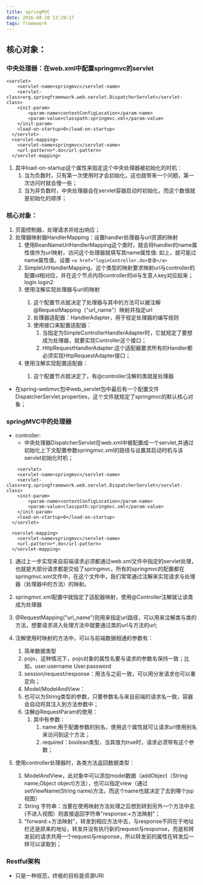 ```yaml
---
title: springMVC
date: 2016-08-20 13:29:17
tags: framework
---
```

## 核心对象： ##
### 中央处理器：在web.xml中配置springmvc的servlet ###

```
<servlet>  
  	<servlet-name>springmvc</servlet-name>  
  	<servlet-class>org.springframework.web.servlet.DispatcherServlet</servlet-class>
  	<init-param>
  		<param-name>contextConfigLocation</param-name>
  		<param-value>classpath:springmvc.xml</param-value>
  	</init-param>
  	<load-on-startup>0</load-on-startup>
  </servlet>
  <servlet-mapping>
  	<servlet-name>springmvc</servlet-name>
  	<url-pattern>*.do</url-pattern>
  </servlet-mapping>
```


1. 其中load-on-startup这个属性来指定这个中央处理器被初始化的时机：
	1. 当为负数时，只有第一次使用时才会初始化，这也就带来一个问题，第一次访问时就会慢一些；
	2. 当为非负数时，中央处理器会在servlet容器启动时初始化，而这个数值就是初始化的顺序；

### 核心对象： ###


1. 页面控制器，处理请求并给出响应；
2. 处理器映射器HandlerMapping：设置handler处理器与url资源的映射
	1. 使用BeanNameUrlHandlerMapping这个类时，就会将handler的name属性值作为url映射，访问这个处理器就填写其name属性值:
			<bean id="login" name="loginController.do" class="com.woniuxy.springdemo.controller.LoginController"/>
如上，就可能过name属性值，设置	`<a href="loginController.do>登录</a>`
	2.  SimpleUrlHandlerMapping，这个类型的映射要求映射url与controller的配置id相对应，并在这个节点内将controller的id与生意人key对应起来；
			<bean class="org.springframework.web.servlet.handler.SimpleUrlHandlerMapping">
				<property name="mappings">
					<props>
					<!--配置指定的url与bean的id映射,可添加多个-->
						<prop key="/login.do">login</prop>
						<prop key="/login2.do">login2</prop>
					</props>
				</property>
			</bean>
			<bean id="login" name="loginController.do" class="com.woniuxy.springdemo.controller.LoginController"/>
			<bean id="login2" name="loginController2.do" class="com.woniuxy.springdemo.controller.LoginController2"/>
	3.  使用注解实现处理器与url的映射
			<!-- 注解映射器 -->
			<bean class="org.springframework.web.servlet.mvc.method.annotation.RequestMappingHandlerMapping"/>
		1.  这个配置节点就决定了处理器与其中的方法可以被注解@RequestMapping（"url_name"）映射并指定url
		2.  处理器适配器：HandlerAdapter，用于规定处理器的编写规则
		3.  使用接口来配置适配器：
			1.  当指定为SimpleControllerHandlerAdapter时，它就规定了要想成为处理器，就要实现Controller这个接口；
			2.  HttpRequestHandlerAdapter:这个适配器要求所有的Handler都必须实现HttpRequestAdapter接口；
	1. 使用注解实现配置适配器：
			<!-- 注解适配器 -->
			<bean class="org.springframework.web.servlet.mvc.method.annotation.RequestMappingHandlerAdapter"/>
		1. 这个配置节点就决定了，有@controller注解的类就是处理器



- 在spring-webmvc包中web_servlet包中最后有一个配置文件DispatcherServlet.properties，这个文件就规定了springmvc的默认核心对象；



### springMVC中的处理器 ###
- controller:
	- 中央处理器DispatcherServlet在web.xml中被配置成一个servlet,并通过初始化上下文配置参数springmvc.xml的路径与设置其启动时机与该servlet初始化时机；

```
    <servlet>
  	<servlet-name>springmvc</servlet-name>
  	<servlet-class>org.springframework.web.servlet.DispatcherServlet</servlet-class>
  	<init-param>
  		<param-name>contextConfigLocation</param-name>
  		<param-value>classpath:springmvc.xml</param-value>
  	</init-param>
  	<load-on-startup>0</load-on-startup>
  </servlet>
  
  <servlet-mapping>
  	<servlet-name>springmvc</servlet-name>
  	<url-pattern>*.do</url-pattern>
  </servlet-mapping>
```



1. 通过上一步实现来自前端请求必须都通过web.xml文件中指定的servlet处理，也就是大部分请求都是交给了springmvc，所有的springmvc的配置都在springmvc.xml文件中，在这个文件中，我们常常通过注解来实现请求与处理器（处理器中的方法）的映射。
2. springmvc.xml配置中就指定了适配器映射，使用@Controller注解就让该类成为处理器
3. @RequestMapping("url_name")则用来指定url路径，可以用来注解类与类的方法，想要请求进入处理方法中就要通过类的url与方法的url;
4. 注解使用时映射的方法中，可以与前端数据相通的参数有：
	1. 简单数据类型
	2. pojo，这种情况下，pojo对象的属性名要与请求的参数名保持一致；比如，user.username User.password
	3. session/request/response：用法与之前一致，可以用分发请求也可以重定向；
	4. Model/ModelAndView：
	5. 也可以为String类型的参数，只要参数名与来自前端的请求名一致，容器会自动将其注入到方法参数中；
	6. 注解@RequestParam的使用：
		1. 其中有参数：
			1. name:用于配置参数的别名，使用这个属性就可让请求url使用别名来访问到这个方法；
			2. required：boolean类型，当其值为true时，请求必须带有这个参数；

1. 使用controller处理器时，各类方法返回数据类型：
	1. ModelAndView，此对象中可以添加model数据（addObject（String name,Object object)方法），也可以指定view（通过setViewName(String name)方法，而这个name也就决定了去到哪个jsp视图）
	2. String 字符串：当要在使用映射方法处理之后想到转到另外一个方法中去(不进入视图）则直接返回字符串"response:+方法映射"；
	3. "forward:+方法映射"，转发到相应方法中去，与response不同在于地址栏还是原来的地址，转发并没有执行新的request与response，而是和转发前的请求共用一个request与response，所以转发前的属性在转发后一样可以读取到；


### Restful架构 ###
- 只是一种规范，终极的目标是资源URI
